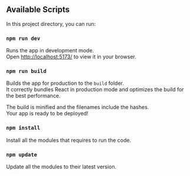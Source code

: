 ## Available Scripts

In this project directory, you can run:

### `npm run dev`

Runs the app in development mode.\
Open [http://localhost:5173/](http://localhost:5173) to view it in your browser.

### `npm run build`

Builds the app for production to the `build` folder.\
It correctly bundles React in production mode and optimizes the build for the best performance.

The build is minified and the filenames include the hashes.\
Your app is ready to be deployed!


### `npm install`

Install all the modules that requires to run the code.

### `npm update`

Update all the modules to their latest version.